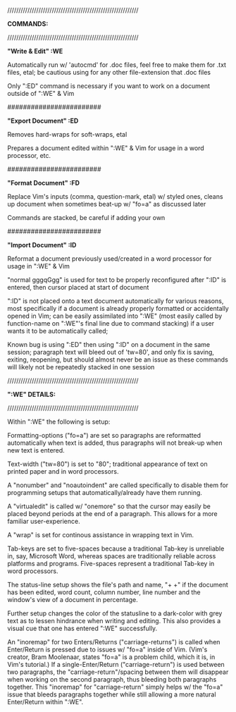 ///////////////////////////////////////////////////////////

  <B>COMMANDS:</B>

///////////////////////////////////////////////////////////

<B>"Write & Edit" :WE</B>

Automatically run w/ 'autocmd' for .doc files, feel free to make them for .txt files, etal; be cautious using for any other file-extension that .doc files

Only ":ED" command is necessary if you want to work on a document outside of ":WE" & Vim

########################

<B>"Export Document" :ED</B>

Removes hard-wraps for soft-wraps, etal

Prepares a document edited within ":WE" & Vim for usage in a word processor, etc.

########################

<B>"Format Document" :FD</B>

Replace Vim's inputs (comma, question-mark, etal) w/ styled ones, cleans up document when sometimes beat-up w/ "fo=a" as discussed later

Commands are stacked, be careful if adding your own

########################

<B>"Import Document" :ID</B>

Reformat a document previously used/created in a word processor for usage in ":WE" & Vim

"normal gggqGgg" is used for text to be properly reconfigured after ":ID" is entered, then cursor placed at start of document

":ID" is not placed onto a text document automatically for various reasons, most specifically if a document is already properly formatted or accidentally opened in Vim; can be easily assimilated into ":WE" (most easily called by function-name on ":WE"'s final line due to command stacking) if a user wants it to be automatically called; 

Known bug is using ":ED" then using ":ID" on a document in the same session; paragraph text will bleed out of 'tw=80', and only fix is saving, exiting, reopening, but should almost never be an issue as these commands will likely not be repeatedly stacked in one session

///////////////////////////////////////////////////////////

  <B>":WE" DETAILS:</b>
  
///////////////////////////////////////////////////////////

Within ":WE" the following is setup:

Formatting-options ("fo=a") are set so paragraphs are reformatted automatically when text is added, thus paragraphs will not break-up when new text is entered.

Text-width ("tw=80") is set to "80"; traditional appearance of text on printed paper and in word processors.

A "nonumber" and "noautoindent" are called specifically to disable them for programming setups that automatically/already have them running.

A "virtualedit" is called w/ "onemore" so that the cursor may easily be placed beyond periods at the end of a paragraph. This allows for a more familiar user-experience.

A "wrap" is set for continous assistance in wrapping text in Vim.

Tab-keys are set to five-spaces because a traditional Tab-key is unreliable in, say, Microsoft Word, whereas spaces are traditionally reliable across platforms and programs. Five-spaces represent a traditional Tab-key in word processors.

The status-line setup shows the file's path and name, "+ +" if the document has been edited, word count, column number, line number and the window's view of a document in percentage.

Further setup changes the color of the statusline to a dark-color with grey text as to lessen hindrance when writing and editing. This also provides a visual cue that one has entered ":WE" successfully.

An "inoremap" for two Enters/Returns ("carriage-returns") is called when Enter/Return is pressed due to issues w/ "fo=a" inside of Vim. (Vim's creator, Bram Moolenaar, states "fo=a" is a problem child, which it is, in Vim's tutorial.) If a single-Enter/Return ("carriage-return") is used between two paragraphs, the "carriage-return"/spacing between them will disappear when working on the second paragraph, thus bleeding both paragraphs together. This "inoremap" for "carriage-return" simply helps w/ the "fo=a" issue that bleeds paragraphs together while still allowing a more natural Enter/Return within ":WE".
